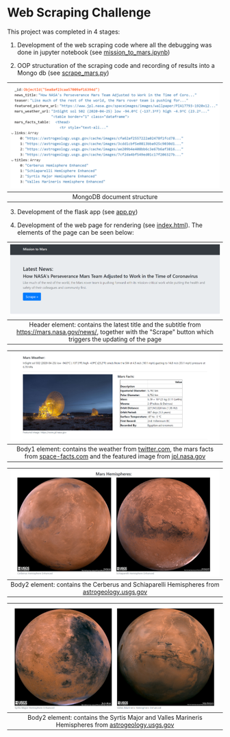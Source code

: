 # Web Scraping Challenge

This project was completed in 4 stages:

1. Development of the web scraping code where all the debugging was done in jupyter notebook (see <a href="Mission_to_Mars/mission_to_mars.ipynb">mission_to_mars.ipynb</a>)

2. OOP structuration of the scraping code and recording of results into a Mongo db (see <a href="Mission_to_Mars/scrape_mars.py">scrape_mars.py</a>) 

<img src=Mission_to_Mars/screenshots/MongoDB.PNG width=600>|
:--------------------------------------:|
MongoDB document structure|

3. Development of the flask app (see <a href="Mission_to_Mars/app.py">app.py</a>)

4. Development of the web page for rendering (see <a href="Mission_to_Mars/templates/index.html">index.html</a>). The elements of the page can be seen below:

<img src=Mission_to_Mars/screenshots/Header.PNG >|
:--------------------------------------:|
Header element: contains the latest title and the subtitle from https://mars.nasa.gov/news/, together with the "Scrape" button which triggers the updating of the page|


<img src=Mission_to_Mars/screenshots/Body1.PNG >|
:--------------------------------------:|
Body1 element: contains the weather from <a href="https://twitter.com/marswxreport?lang=en">twitter.com</a>, the mars facts from <a href="https://space-facts.com/mars/">space-facts.com</a> and the featured image from <a href="https://www.jpl.nasa.gov/spaceimages/?search=&category=Mars">jpl.nasa.gov</a>|

<img src=Mission_to_Mars/screenshots/Body2.PNG >|
:--------------------------------------:|
Body2 element: contains the Cerberus and Schiaparelli Hemispheres from <a href="https://astrogeology.usgs.gov/search/results?q=hemisphere+enhanced&k1=target&v1=Mars">astrogeology.usgs.gov</a> |

<img src=Mission_to_Mars/screenshots/Body3.PNG >|
:--------------------------------------:|
Body2 element: contains the Syrtis Major and Valles Marineris Hemispheres from <a href="https://astrogeology.usgs.gov/search/results?q=hemisphere+enhanced&k1=target&v1=Mars">astrogeology.usgs.gov</a> |
